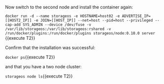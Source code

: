 Now switch to the second node and install the container again:

`docker run -d --name storageos -e HOSTNAME=host02 -e ADVERTISE_IP=[[HOST2_IP]] -e JOIN=[[HOST_IP]] --net=host --pid=host --privileged --cap-add SYS_ADMIN --device /dev/fuse -v /var/lib/storageos:/var/lib/storageos:rshared -v /run/docker/plugins:/run/docker/plugins storageos/node:0.10.0 server `{{execute T2}}

Confirm that the installation was successful:

`docker ps`{{execute T2}}

and that you have a two node cluster:

`storageos node ls`{{execute T2}}
